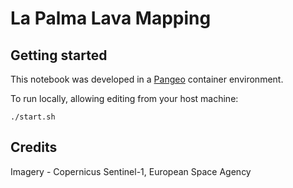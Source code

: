 # La Palma Lava Mapping

## Getting started

This notebook was developed in a [Pangeo](https://github.com/pangeo-data/pangeo-docker-images) container environment.

To run locally, allowing editing from your host machine:

```
./start.sh
```

## Credits

Imagery - Copernicus Sentinel-1, European Space Agency
